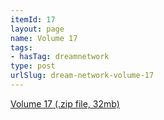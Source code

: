 ```yaml
---
itemId: 17
layout: page
name: Volume 17
tags:
- hasTag: dreamnetwork
type: post
urlSlug: dream-network-volume-17
---
```

<a href="files/Volume_17.zip" download>Volume 17 (.zip file, 32mb)</a>